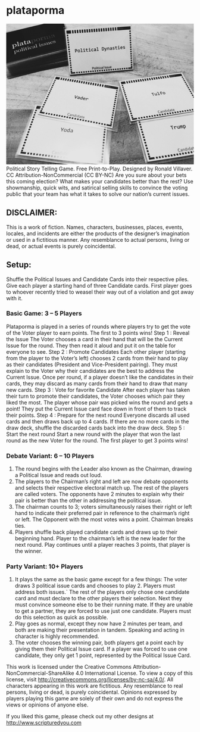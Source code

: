 
# plataporma
![](https://raw.githubusercontent.com/rvillaver/PlataPorma/master/plataporma.jpg)
Political Story Telling Game. Free Print-to-Play. Designed by Ronald Villaver. CC Attribution-NonCommercial (CC BY-NC)
Are you sure about your bets this coming election?
What makes your candidates better than the rest?
Use showmanship, quick wits, and satirical selling skills to convince the voting public that your team has what it takes to solve our nation’s current issues.

## DISCLAIMER:
This is a work of fiction. Names, characters, businesses, places, events, locales, and incidents are either the products of the designer’s imagination or used in a fictitious manner. Any resemblance to actual persons, living or dead, or actual events is purely coincidental.

## Setup:
Shuffle the Political Issues and Candidate Cards into their respective piles. Give each player a starting hand of three Candidate cards. First player goes to whoever recently tried to weasel their way out of a violation and got away with it.

### Basic Game: 3 – 5 Players
Plataporma is played in a series of rounds where players try to get the vote of the Voter player to earn points. The first to 3 points wins! 
Step 1 :	Reveal the Issue
The Voter chooses a card in their hand that will be the Current Issue for the round. They then read it aloud and put it on the table for everyone to see.
Step 2 :	Promote Candidates
Each other player (starting from the player to the Voter’s left) chooses 2 cards from their hand to play as their candidates (President and Vice-President pairing). They must explain to the Voter why their candidates are the best to address the Current Issue.
Once per round, if a player doesn’t like the candidates in their cards, they may discard as many cards from their hand to draw that many new cards.
Step 3 :	Vote for favorite Candidate
After each player has taken their turn to promote their candidates, the Voter chooses which pair they liked the most. The player whose pair was picked wins the round and gets a point! They put the Current Issue card face down in front of them to track their points.
Step 4 :	Prepare for the next round
Everyone discards all used cards and then draws back up to 4 cards. If there are no more cards in the draw deck, shuffle the discarded cards back into the draw deck.
Step 5 :	Start the next round
Start a new round with the player that won the last round as the new Voter for the round. The first player to get 3 points wins!

### Debate Variant: 6 – 10 Players
1. The round begins with the Leader also known as the Chairman, drawing a Political Issue and reads out loud.
2. The players to the Chairman’s right and left are now debate opponents and selects their respective electoral match up. The rest of the players are called voters. The opponents have 2 minutes to explain why their pair is better than the other in addressing the political issue.
3. The chairman counts to 3; voters simultaneously raises their right or left hand to indicate their preferred pair in reference to the chairman’s right or left. The Opponent with the most votes wins a point. Chairman breaks ties.
4. Players shuffle back played candidate cards and draws up to their beginning hand. Player to the chairman’s left is the new leader for the next round. Play continues until a player reaches 3 points, that player is the winner.

### Party Variant: 10+ Players
1. It plays the same as the basic game except for a few things:
The voter draws 3 political issue cards and chooses to play 2. Players must address both issues.`
The rest of the players only chose one candidate card and must declare to the other players their selection. Next they must convince someone else to be their running mate. If they are unable to get a partner, they are forced to use just one candidate. Players must do this selection as quick as possible.
2.  Play goes as normal, except they now have 2 minutes per team, and both are making their presentation in tandem. Speaking and acting in character is highly recommended.
3.  The voter chooses the winning pair, both players get a point each by giving them their Political Issue card. If a player was forced to use one candidate, they only get 1 point, represented by the Political Issue Card.

This work is licensed under the Creative Commons Attribution-NonCommercial-ShareAlike 4.0 International License. To view a copy of this license, visit http://creativecommons.org/licenses/by-nc-sa/4.0/. 
All characters appearing in this work are fictitious. Any resemblance to real persons, living or dead, is purely coincidental. Opinions expressed by players playing this game are solely of their own and do not express the views or opinions of anyone else.

If you liked this game, please check out my other designs at http://www.scripturedyou.com
